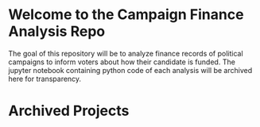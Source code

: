 # Welcome to the Campaign Finance Analysis Repo
The goal of this repository will be to analyze finance records of political campaigns to inform voters about how their candidate is funded. The jupyter notebook containing python code of each analysis will be archived here for transparency. 

# Archived Projects

